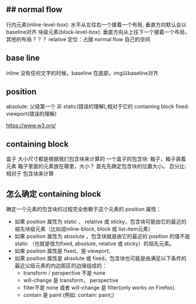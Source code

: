 ## ## normal flow
行内元素(inline-level-box): 水平从左往右一个接着一个布局, 垂直方向默认会以baseline对齐
块级元素(block-level-box): 垂直方向从上往下一个接着一个布局，其他的布局？？？
relative 定位：占据 normal flow 自己的空间

## base line
inline 没有任何文字的时候，baseline 在底部，img以baseline对齐

## position

absolute: 父级第一个 非 static(错误的理解),相对于它的 containing block
fixed: viewport(错误的理解)

https://www.w3.org/

## containing block
盒子 大小尺寸都是根据我们包含块来计算的
一个盒子的包含块: 箱子，箱子装着元素 箱子里面的元素放在哪里，大小？
首先先确定包含块的位置大小。
百分比: 相对于 包含块来计算


## 怎么确定 containing block
确定一个元素的包含块的过程完全依赖于这个元素的 position 属性：

- 如果 position 属性为 static 、 relative 或 sticky，包含块可能由它的最近的祖先块级元素（比如说inline-block, block 或 list-item元素）
- 如果 position 属性为 absolute ，包含块就是由它的最近的 position 的值不是 static （也就是值为fixed, absolute, relative 或 sticky）的祖先元素。
- 如果 position 属性是 fixed，是 viewport,
- 如果 position 属性是 absolute 或 fixed，包含块也可能是由满足以下条件的最近父级元素的内边距区的边缘组成的：
  - transform / perspective 不是 none
  - will-change 是 transform， perspective
  - filter不是 none 或者 will-change 是 filter(only works on Firefox).
  - contain 是 paint (例如: contain: paint;)